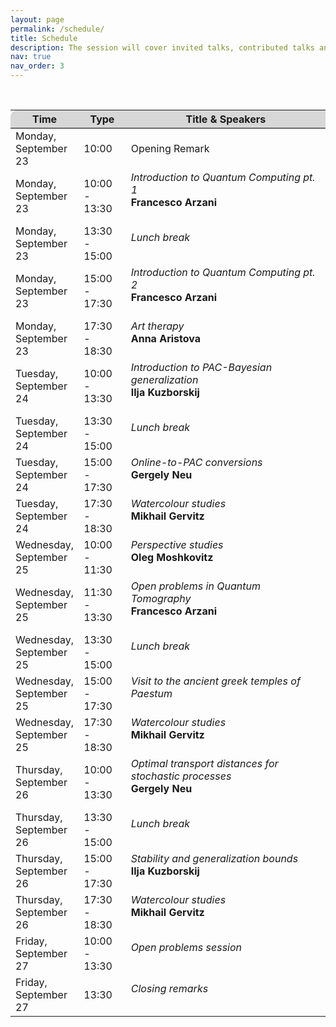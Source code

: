 ```yaml
---
layout: page
permalink: /schedule/
title: Schedule
description: The session will cover invited talks, contributed talks and posters. The tentative schedule in Central European Summer Time (GMT+2) can be found below.
nav: true
nav_order: 3
---
```


<br>

<div>
<table class="table" id="standings" style="border-collapse:collapse">
<tr class="header" style="background-color:rgb(215, 215, 215); border-top: 1pt solid white; border-bottom: 1pt solid black;">
        <th style="border-top-left-radius: 10px; width: 15%">Time</th>
        <!-- <th>Virtual link</th> -->
        <th style="width: 15%">Type</th>
        <th style="width: 70% border-top-right-radius: 10px;">Title &amp; Speakers</th>
        <!-- <th style="width: 25% border-top-right-radius: 10px;">Speakers (Affiliations)</th> -->
      </tr>
      <tr>
  </tr>
<tr class="header" style="cursor: pointer">
  <td>Monday, September 23</td>
    <td>10:00</td>
    <td>Opening Remark</td>
  </tr>
  <!-- <tr>
    <td></td>
    <td></td>
    <td>
      TBD
    </td>
  </tr> -->
              
<tr class="header" style="cursor: pointer">
  <td>Monday, September 23</td>
  <td>10:00 - 13:30</td>
  <td>
    <i>Introduction to Quantum Computing pt. 1</i>
    <br>
    <b>Francesco Arzani</b> 
    <br><br>
    <!-- ABSTRACT - Placeholder for abstract text. -->
  </td>
</tr>
<tr class="header" style="cursor: pointer">
  <td>Monday, September 23</td>
  <td>13:30 - 15:00</td>
  <td>
    <i>Lunch break</i>
    <br><br>
  </td>
</tr>
<tr class="header" style="cursor: pointer">
  <td>Monday, September 23</td>
  <td>15:00 - 17:30</td>
  <td>
    <i>Introduction to Quantum Computing pt. 2</i>
    <br>
    <b>Francesco Arzani</b> 
    <br><br>
    <!-- ABSTRACT - Placeholder for abstract text. -->
  </td>
</tr>
<tr class="header" style="cursor: pointer">
  <td>Monday, September 23</td>
  <td>17:30 - 18:30</td>
  <td>
    <i>Art therapy</i>
    <br>
    <b>Anna Aristova</b> 
    <br><br>
    <!-- ABSTRACT - Placeholder for abstract text. -->
  </td>
</tr>

<tr class="header" style="cursor: pointer">
  <td>Tuesday, September 24</td>
  <td>10:00 - 13:30</td>
  <td>
    <i>Introduction to PAC-Bayesian generalization</i>
    <br>
    <b>Ilja Kuzborskij</b> 
    <br><br>
    <!-- ABSTRACT - Placeholder for abstract text. -->
  </td>
</tr>
<tr class="header" style="cursor: pointer">
  <td>Tuesday, September 24</td>
  <td>13:30 - 15:00</td>
  <td>
    <i>Lunch break</i>
    <br><br>
  </td>
</tr>
<tr class="header" style="cursor: pointer">
  <td>Tuesday, September 24</td>
  <td>15:00 - 17:30</td>
  <td>
    <i>Online-to-PAC conversions</i>
    <br>
    <b>Gergely Neu</b> 
    <br><br>
    <!-- ABSTRACT - Placeholder for abstract text. -->
  </td>
</tr>
<tr class="header" style="cursor: pointer">
  <td>Tuesday, September 24</td>
  <td>17:30 - 18:30</td>
  <td>
    <i>Watercolour studies</i>
    <br>
    <b>Mikhail Gervitz</b> 
    <br><br>
    <!-- ABSTRACT - Placeholder for abstract text. -->
  </td>
</tr>

<tr class="header" style="cursor: pointer">
  <td>Wednesday, September 25</td>
  <td>10:00 - 11:30</td>
  <td>
    <i>Perspective studies</i>
    <br>
    <b>Oleg Moshkovitz</b> 
    <br><br>
    <!-- ABSTRACT - Placeholder for abstract text. -->
  </td>
</tr>
<tr class="header" style="cursor: pointer">
  <td>Wednesday, September 25</td>
  <td>11:30 - 13:30</td>
  <td>
    <i>Open problems in Quantum Tomography</i>
    <br>
    <b>Francesco Arzani</b> 
    <br><br>
    <!-- ABSTRACT - Placeholder for abstract text. -->
  </td>
</tr>
<tr class="header" style="cursor: pointer">
  <td>Wednesday, September 25</td>
  <td>13:30 - 15:00</td>
  <td>
    <i>Lunch break</i>
    <br><br>
  </td>
</tr>
<tr class="header" style="cursor: pointer">
  <td>Wednesday, September 25</td>
  <td>15:00 - 17:30</td>
  <td>
    <i>Visit to the ancient greek temples of Paestum</i>
    <br><br>
  </td>
</tr>
<tr class="header" style="cursor: pointer">
  <td>Wednesday, September 25</td>
  <td>17:30 - 18:30</td>
  <td>
    <i>Watercolour studies</i>
    <br>
    <b>Mikhail Gervitz</b> 
    <br><br>
    <!-- ABSTRACT - Placeholder for abstract text. -->
  </td>
</tr>

<tr class="header" style="cursor: pointer">
  <td>Thursday, September 26</td>
  <td>10:00 - 13:30</td>
  <td>
    <i>Optimal transport distances for stochastic processes</i>
    <br>
    <b>Gergely Neu</b> 
    <br><br>
    <!-- ABSTRACT - Placeholder for abstract text. -->
  </td>
</tr>
<tr class="header" style="cursor: pointer">
  <td>Thursday, September 26</td>
  <td>13:30 - 15:00</td>
  <td>
    <i>Lunch break</i>
    <br><br>
  </td>
</tr>
<tr class="header" style="cursor: pointer">
  <td>Thursday, September 26</td>
  <td>15:00 - 17:30</td>
  <td>
    <i>Stability and generalization bounds</i>
    <br>
    <b>Ilja Kuzborskij</b> 
    <br><br>
    <!-- ABSTRACT - Placeholder for abstract text. -->
  </td>
</tr>
<tr class="header" style="cursor: pointer">
  <td>Thursday, September 26</td>
  <td>17:30 - 18:30</td>
  <td>
    <i>Watercolour studies</i>
    <br>
    <b>Mikhail Gervitz</b> 
    <br><br>
    <!-- ABSTRACT - Placeholder for abstract text. -->
  </td>
</tr>

<tr class="header" style="cursor: pointer">
  <td>Friday, September 27</td>
  <td>10:00 - 13:30</td>
  <td>
    <i>Open problems session</i>
    <br><br>
  </td>
</tr>
<tr class="header" style="cursor: pointer">
  <td>Friday, September 27</td>
  <td>13:30</td>
  <td>
    <i>Closing remarks</i>
    <br><br>
  </td>
</tr>
  <!-- <tr>
    <td></td>
    <td></td>
    <td>
      TBD
    </td>
  </tr> -->

<!-- </table> -->
<!-- </div> -->
</table>
</div>
